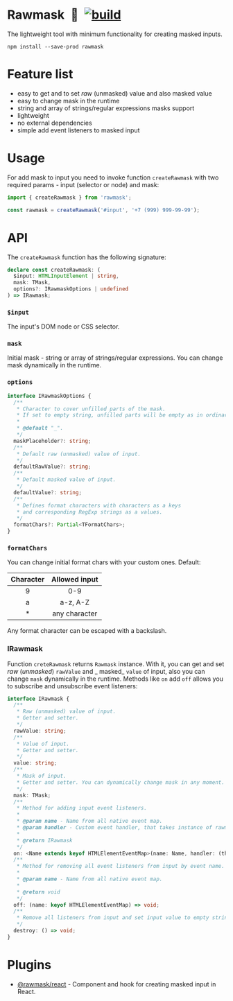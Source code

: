# Rawmask&ensp;🥩&ensp;[![build](https://github.com/dPaskhin/rawmask/actions/workflows/build.yml/badge.svg)](https://github.com/dPaskhin/rawmask/actions/workflows/build.yml)

The lightweight tool with minimum functionality for creating masked inputs.

```shell
npm install --save-prod rawmask
```

# Feature list

- easy to get and to set _raw_ (unmasked) value and also masked value
- easy to change mask in the runtime
- string and array of strings/regular expressions masks support
- lightweight
- no external dependencies
- simple add event listeners to masked input

# Usage

For add mask to input you need to invoke function `createRawmask` with two required params - input (selector or node)
and mask:

```ts
import { createRawmask } from 'rawmask';

const rawmask = createRawmask('#input', '+7 (999) 999-99-99');
```

# API

The `createRawmask` function has the following signature:

```ts
declare const createRawmask: (
  $input: HTMLInputElement | string,
  mask: TMask,
  options?: IRawmaskOptions | undefined
) => IRawmask;
```

### `$input`

The input's DOM node or CSS selector.

### `mask`

Initial mask - string or array of strings/regular expressions. You can change mask dynamically in the runtime.

### `options`

```ts
interface IRawmaskOptions {
  /**
   * Character to cover unfilled parts of the mask.
   * If set to empty string, unfilled parts will be empty as in ordinary input.
   *
   * @default "_".
   */
  maskPlaceholder?: string;
  /**
   * Default raw (unmasked) value of input.
   */
  defaultRawValue?: string;
  /**
   * Default masked value of input.
   */
  defaultValue?: string;
  /**
   * Defines format characters with characters as a keys
   * and corresponding RegExp strings as a values.
   */
  formatChars?: Partial<TFormatChars>;
}
```

### `formatChars`

You can change initial format chars with your custom ones. Default:

| Character | Allowed input |
|:---------:|:-------------:|
|     9     |      0-9      |
|     a     |   a-z, A-Z    |
|     *     | any character |

Any format character can be escaped with a backslash.

### IRawmask

Function `creteRawmask` returns `Rawmask` instance. With it, you can get and set _raw_ (_unmasked_) `rawValue` and _
masked_ `value` of input, also you can change `mask` dynamically in the runtime. Methods like `on` add `off` allows you
to subscribe and unsubscribe event listeners:

```ts
interface IRawmask {
  /**
   * Raw (unmasked) value of input.
   * Getter and setter.
   */
  rawValue: string;
  /**
   * Value of input.
   * Getter and setter.
   */
  value: string;
  /**
   * Mask of input.
   * Getter and setter. You can dynamically change mask in any moment.
   */
  mask: TMask;
  /**
   * Method for adding input event listeners.
   *
   * @param name - Name from all native event map.
   * @param handler - Custom event handler, that takes instance of rawmask as context and as parameter, also native event.
   *
   * @return IRawmask
   */
  on: <Name extends keyof HTMLElementEventMap>(name: Name, handler: (this: IRawmask, rawmask: IRawmask, event: HTMLElementEventMap[Name]) => void) => IRawmask;
  /**
   * Method for removing all event listeners from input by event name.
   *
   * @param name - Name from all native event map.
   *
   * @return void
   */
  off: (name: keyof HTMLElementEventMap) => void;
  /**
   * Remove all listeners from input and set input value to empty string.
   */
  destroy: () => void;
}
```

# Plugins

- [@rawmask/react](https://github.com/dPaskhin/rawmask/tree/master/packages/react-rawmask#readme) - Component and hook
  for creating masked input in React.
  

